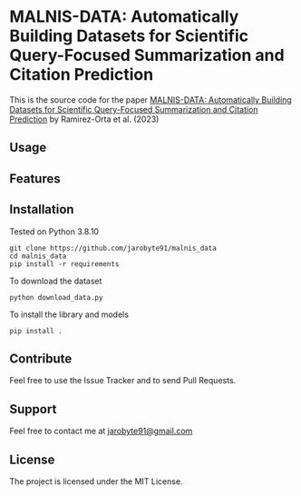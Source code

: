 # MALNIS-DATA: Automatically Building Datasets for Scientific Query-Focused Summarization and Citation Prediction

This is the source code for the paper [MALNIS-DATA: Automatically Building Datasets for Scientific Query-Focused Summarization and Citation Prediction](https://web.cs.dal.ca/~juanr/resources/malnis_data.pdf) by Ramirez-Orta et al. (2023)

## Usage

## Features

## Installation

Tested on Python 3.8.10

    git clone https://github.com/jarobyte91/malnis_data
    cd malnis_data
    pip install -r requirements
    
To download the dataset

    python download_data.py
    
To install the library and models

    pip install .

## Contribute

Feel free to use the Issue Tracker and to send Pull Requests.

## Support

Feel free to contact me at jarobyte91@gmail.com

## License

The project is licensed under the MIT License.
